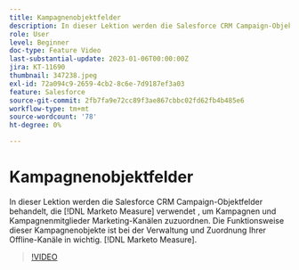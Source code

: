```yaml
---
title: Kampagnenobjektfelder
description: In dieser Lektion werden die Salesforce CRM Campaign-Objektfelder behandelt, die [!DNL Marketo Measure] verwendet , um Kampagnen und Kampagnenmitglieder Marketing-Kanälen zuzuordnen. Die Funktionsweise dieser Kampagnenobjekte ist bei der Verwaltung und Zuordnung Ihrer Offline-Kanäle in wichtig. [!DNL Marketo Measure].
role: User
level: Beginner
doc-type: Feature Video
last-substantial-update: 2023-01-06T00:00:00Z
jira: KT-11690
thumbnail: 347238.jpeg
exl-id: 72a094c9-2659-4cb2-8c6e-7d9187ef3a03
feature: Salesforce
source-git-commit: 2fb7fa9e72cc89f3ae867cbbc02fd62fb4b485e6
workflow-type: tm+mt
source-wordcount: '78'
ht-degree: 0%

---
```


# Kampagnenobjektfelder

In dieser Lektion werden die Salesforce CRM Campaign-Objektfelder behandelt, die [!DNL Marketo Measure] verwendet , um Kampagnen und Kampagnenmitglieder Marketing-Kanälen zuzuordnen. Die Funktionsweise dieser Kampagnenobjekte ist bei der Verwaltung und Zuordnung Ihrer Offline-Kanäle in wichtig. [!DNL Marketo Measure].

>[!VIDEO](https://video.tv.adobe.com/v/347238/?quality=12&learn=on)
